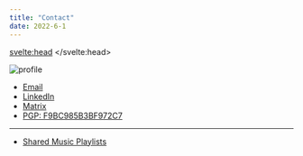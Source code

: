 ```yaml
---
title: "Contact"
date: 2022-6-1
---
```


<svelte:head>
    <title>Contact</title>
</svelte:head>

![profile](/profile.png)

- [Email](mailto:contact@seanbehan.ca)
- [LinkedIn](https://www.linkedin.com/in/sean-behan)
- [Matrix](https://matrix.to/#/@codebam:matrix.org)
- [PGP: F9BC985B3BF972C7](/publickey.txt)

---

- [Shared Music Playlists](/playlists)
